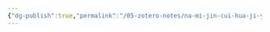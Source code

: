 ```yaml
---
{"dg-publish":true,"permalink":"/05-zotero-notes/na-mi-jin-cui-hua-ji-yong-yu-ben-jia-chun-qi-xiang-xuan-ze-xing-yang-hua-fan-ying2020/","title":"纳米金催化剂用于苯甲醇气相选择性氧化反应","noteIcon":"","created":"2025-04-30T15:50","updated":"2025-07-01T11:57"}
---
```



